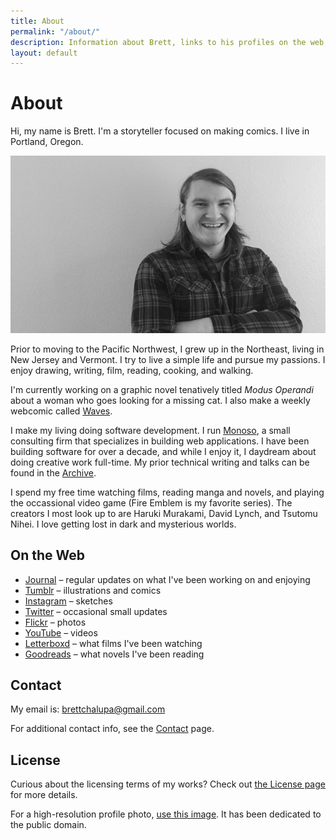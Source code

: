 ```yaml
---
title: About
permalink: "/about/"
description: Information about Brett, links to his profiles on the web, and how to get in touch.
layout: default
---
```


# About

<p class='intro'>
Hi, my name is Brett. I'm a storyteller focused on making comics. I live in Portland, Oregon.
</p>

![Photo of Brett](/img/brett_about.jpg)

Prior to moving to the Pacific Northwest, I grew up in the Northeast,
living in New Jersey and Vermont. I try to live a simple life and
pursue my passions. I enjoy drawing, writing, film, reading, cooking, and
walking.

I'm currently working on a graphic novel tenatively titled _Modus
Operandi_ about a woman who goes looking for a missing cat. I also make
a weekly webcomic called [Waves](http://waves.brettchalupa.com).

I make my living doing software development. I run <a
href='http://www.monoso.co'>Monoso</a>, a small consulting firm that
specializes in building web applications. I have been building software
for over a decade, and while I enjoy it, I daydream about doing creative
work full-time. My prior technical writing and talks can be found in
the [Archive](/archive/).

I spend my free time watching films, reading manga and novels, and playing the
occassional video game (Fire Emblem is my favorite series). The creators
I most look up to are Haruki Murakami, David Lynch, and Tsutomu Nihei.
I love getting lost in dark and mysterious worlds.

## On the Web

- [Journal](https://journal.brettchalupa.com) &ndash; regular updates on what I've been working on and enjoying
- [Tumblr](https://brettchalupa.tumblr.com) &ndash; illustrations and comics
- [Instagram](https://instagram.com/brettchalupadraws) &ndash; sketches
- [Twitter](https://twitter.com/brettchalupa) &ndash; occasional small updates
- [Flickr](https://www.flickr.com/photos/brettchalupa/) &ndash; photos
- [YouTube](https://www.youtube.com/channel/UC68s8MiLnOjqPLz2QcNtr8g) &ndash; videos
- [Letterboxd](https://letterboxd.com/brettchalupa) &ndash; what films I've been watching
- [Goodreads](https://www.goodreads.com/brettchalupa) &ndash; what novels I've been reading

## Contact

My email is: [brettchalupa@gmail.com](mailto:brettchalupa@gmail.com)

For additional contact info, see the [Contact](/contact/) page.

## License

Curious about the licensing terms of my works? Check out [the
License page](/license) for more details.

For a high-resolution profile photo, [use this image](https://www.flickr.com/photos/brettchalupa/31332288711). It has been dedicated to the public domain.
